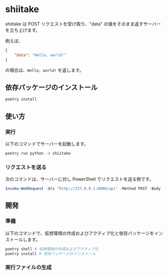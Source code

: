 # shiitake

shiitake は POST リクエストを受け取り、"data" の値をそのまま返すサーバーを立ち上げます。

例えば、

```json
{
    "data": "Hello, world!"
}
```

の場合は、`Hello, world!` を返します。

## 依存パッケージのインストール
```sh
poetry install
```

## 使い方

### 実行
以下のコマンドでサーバーを起動します。

```sh
poetry run python -m shiitake
```

### リクエストを送る
次のコマンドは、サーバーに対し PowerShell でリクエストを送る例です。

```ps1
Invoke-WebRequest -Uri "http://127.0.0.1:8000/api" -Method POST -Body '{"data": "hello, world"}' -ContentType "application/json"
```

## 開発

### 準備
以下のコマンドで、仮想環境の作成およびアクティブ化と依存パッケージをインストールします。

```sh
poetry shell # 仮想環境の作成およびアクティブ化
poetry install # 依存パッケージのインストール
```

### 実行ファイルの生成

